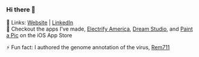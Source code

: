### Hi there 👋
🔗 Links: [Website](https://samanthagatt.com/) | [LinkedIn](https://www.linkedin.com/in/samantha-gatt/)<br>
🛒 Checkout the apps I've made, [Electrify America](https://apps.apple.com/us/app/electrify-america/id1458030456), [Dream Studio](https://apps.apple.com/ng/app/dream-studio-record-dreams/id1537146810), and [Paint a Pic](https://apps.apple.com/us/app/paint-a-pic/id1523554689) on the iOS App Store

⚡ Fun fact: I authored the genome annotation of the virus, [Rem711](https://www.ncbi.nlm.nih.gov/nuccore/MG770216)

<!--
**samanthagatt/samanthagatt** is a ✨ _special_ ✨ repository because its `README.md` (this file) appears on your GitHub profile.

Here are some ideas to get you started:

- 👯 I’m looking to collaborate on ...
- 🤔 I’m looking for help with ...
- 💬 Ask me about ...
- 📫 How to reach me: ...
- 😄 Pronouns: ...
-->
